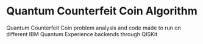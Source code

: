 # Quantum Counterfeit Coin Algorithm

Quantum Counterfeit Coin problem analysis and code made to run on different IBM Quantum Experience backends through QISKit 
